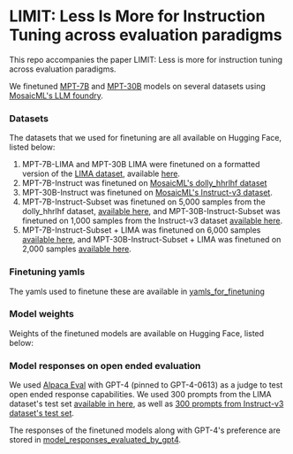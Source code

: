 # LIMIT: Less Is More for Instruction Tuning across evaluation paradigms

This repo accompanies the paper LIMIT: Less is more for instruction tuning across evaluation paradigms. 

We finetuned [MPT-7B](https://huggingface.co/mosaicml/mpt-7b) and [MPT-30B](https://huggingface.co/mosaicml/mpt-7b) models on several datasets using [MosaicML's LLM foundry](https://github.com/mosaicml/llm-foundry). 

### Datasets
The datasets that we used for finetuning are all available on Hugging Face, listed below:
1. MPT-7B-LIMA and MPT-30B LIMA were finetuned on a formatted version of the [LIMA dataset](https://huggingface.co/datasets/GAIR/lima), available [here](https://huggingface.co/datasets/aditijha/processed_lima).
2. MPT-7B-Instruct was finetuned on [MosaicML's dolly_hhrlhf dataset](https://huggingface.co/datasets/mosaicml/dolly_hhrlhf)
3. MPT-30B-Instruct was finetuned on [MosaicML's Instruct-v3 dataset](https://huggingface.co/datasets/mosaicml/instruct-v3).
4. MPT-7B-Instruct-Subset was finetuned on 5,000 samples from the dolly_hhrlhf dataset, [available here]([https://huggingface.co/datasets/mosaicml/instruct-v3](https://huggingface.co/datasets/aditijha/instruct_v1_5k)https://huggingface.co/datasets/aditijha/instruct_v1_5k), and MPT-30B-Instruct-Subset was finetuned on 1,000 samples from the Instruct-v3 dataset [available here](https://huggingface.co/datasets/aditijha/instruct_v3_subset).
5. MPT-7B-Instruct-Subset + LIMA was finetuned on 6,000 samples [available here](https://huggingface.co/datasets/aditijha/instruct_v1_5k_and_lima), and MPT-30B-Instruct-Subset + LIMA was finetuned on 2,000 samples [available here](https://huggingface.co/datasets/aditijha/instruct_control_and_lima).

### Finetuning yamls
The yamls used to finetune these are available in [yamls_for_finetuning](yamls_for_finetuning)

### Model weights
Weights of the finetuned models are available on Hugging Face, listed below:



### Model responses on open ended evaluation
We used [Alpaca Eval](https://github.com/tatsu-lab/stanford_alpaca) with GPT-4  (pinned to GPT-4-0613) as a judge to test open ended response capabilities. We used 300 prompts from the LIMA dataset's test set [available in here](https://huggingface.co/datasets/aditijha/processed_lima/viewer/default/test), as well as [300 prompts from Instruct-v3 dataset's test set](). 

The responses of the finetuned models along with GPT-4's preference are stored in [model_responses_evaluated_by_gpt4](model_responses_evaluated_by_gpt4).

